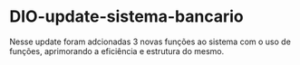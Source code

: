# DIO-update-sistema-bancario
Nesse update foram adcionadas 3 novas funções ao sistema com o uso de funções, aprimorando a eficiência e estrutura do mesmo.
